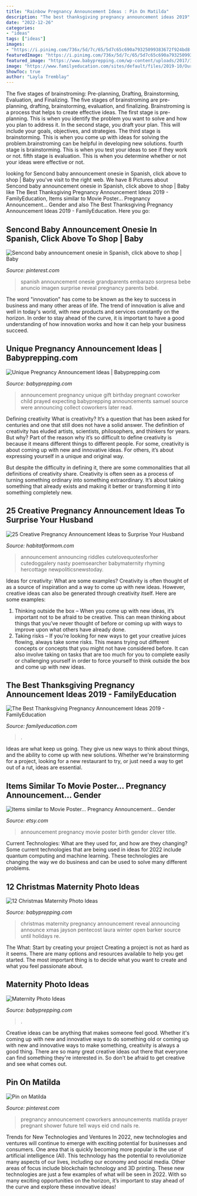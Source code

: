 ```yaml
---
title: "Rainbow Pregnancy Announcement Ideas : Pin On Matilda"
description: "The best thanksgiving pregnancy announcement ideas 2019"
date: "2022-12-26"
categories:
- "ideas"
tags: ["ideas"]
images:
- "https://i.pinimg.com/736x/5d/7c/65/5d7c65c690a79325099383672f924bd8--pregnancy-announcement-to-coworkers-pregnancy-announcements.jpg"
featuredImage: "https://i.pinimg.com/736x/5d/7c/65/5d7c65c690a79325099383672f924bd8--pregnancy-announcement-to-coworkers-pregnancy-announcements.jpg"
featured_image: "https://www.babyprepping.com/wp-content/uploads/2017/11/d32f6866774fd43dedab0c2e8580c859.jpg"
image: "https://www.familyeducation.com/sites/default/files/2019-10/Our-Favorite-Thanksgiving-Pregnancy-Announcement-Ideas-2019_feature_0.jpg"
ShowToc: true
author: "Layla Tremblay"
---
```



The five stages of brainstroming: Pre-planning, Drafting, Brainstorming, Evaluation, and Finalizing.
The five stages of brainstroming are pre-planning, drafting, brainstorming, evaluation, and finalizing. Brainstroming is a process that helps to create effective ideas. The first stage is pre-planning. This is when you identify the problem you want to solve and how you plan to address it. In the second stage, you draft your plan. This will include your goals, objectives, and strategies. The third stage is brainstorming. This is when you come up with ideas for solving the problem.brainstroming can be helpful in developing new solutions. fourth stage is brainstorming. This is when you test your ideas to see if they work or not. fifth stage is evaluation. This is when you determine whether or not your ideas were effective or not.

	

		
looking for Sencond baby announcement onesie in Spanish, click above to shop | Baby you've visit to the right web. We have 8 Pictures about Sencond baby announcement onesie in Spanish, click above to shop | Baby like The Best Thanksgiving Pregnancy Announcement Ideas 2019 - FamilyEducation, Items similar to Movie Poster... Pregnancy Announcement... Gender and also The Best Thanksgiving Pregnancy Announcement Ideas 2019 - FamilyEducation. Here you go:
		
    
## Sencond Baby Announcement Onesie In Spanish, Click Above To Shop | Baby

<img loading=lazy src="https://i.pinimg.com/736x/7c/97/7d/7c977d9cce39d45e1f8cdf713bc47d59.jpg" onerror="this.onerror=null;this.src='https://tse2.mm.bing.net/th?id=OIP.6LCRKM_1ofZhk8K8-0K2zgHaLs&amp;pid=15.1';" alt="Sencond baby announcement onesie in Spanish, click above to shop | Baby">

_Source: pinterest.com_

>spanish announcement onesie grandparents embarazo sorpresa bebe anuncio imagen surprise reveal pregnancy parents bebé. 

	

The word "innovation" has come to be known as the key to success in business and many other areas of life. The trend of innovation is alive and well in today's world, with new products and services constantly on the horizon. In order to stay ahead of the curve, it is important to have a good understanding of how innovation works and how it can help your business succeed.

    
## Unique Pregnancy Announcement Ideas | Babyprepping.com

<img loading=lazy src="http://www.babyprepping.com/wp-content/uploads/2018/01/ad1e4e63908f0f8f596ab02ee3d42a2b.jpg" onerror="this.onerror=null;this.src='https://tse2.mm.bing.net/th?id=OIP.ZRUD350Myxh_PNnHFhHV3wHaIw&amp;pid=15.1';" alt="Unique Pregnancy Announcement Ideas | Babyprepping.com">

_Source: babyprepping.com_

>announcement pregnancy unique gift birthday pregnant coworker child prayed expecting babyprepping announcements samuel source were announcing collect coworkers later read. 

	

Defining creativity
What is creativity? It’s a question that has been asked for centuries and one that still does not have a solid answer. The definition of creativity has eluded artists, scientists, philosophers, and thinkers for years. But why?
Part of the reason why it’s so difficult to define creativity is because it means different things to different people. For some, creativity is about coming up with new and innovative ideas. For others, it’s about expressing yourself in a unique and original way.

But despite the difficulty in defining it, there are some commonalities that all definitions of creativity share. Creativity is often seen as a process of turning something ordinary into something extraordinary. It’s about taking something that already exists and making it better or transforming it into something completely new.

    
## 25 Creative Pregnancy Announcement Ideas To Surprise Your Husband

<img loading=lazy src="https://habitatformom.com/wp-content/uploads/2020/02/872a5d2df096eb0c47d101b119ea6a56-min-681x1024.jpg" onerror="this.onerror=null;this.src='https://tse3.mm.bing.net/th?id=OIP.LnXslb_1BamRj1xhZqERiQHaLI&amp;pid=15.1';" alt="25 Creative Pregnancy Announcement Ideas to Surprise Your Husband">

_Source: habitatformom.com_

>announcement announcing riddles cutelovequotesforher cutedoggalery nasty poemsearcher babymaternity rhyming hercottage newpoliticsnewstoday. 

	

Ideas for creativity: What are some examples?
Creativity is often thought of as a source of inspiration and a way to come up with new ideas. However, creative ideas can also be generated through creativity itself. Here are some examples: 
1. Thinking outside the box – When you come up with new ideas, it’s important not to be afraid to be creative. This can mean thinking about things that you’ve never thought of before or coming up with ways to improve upon what others have already done. 
2. Taking risks – If you’re looking for new ways to get your creative juices flowing, always take some risks. This means trying out different concepts or concepts that you might not have considered before. It can also involve taking on tasks that are too much for you to complete easily or challenging yourself in order to force yourself to think outside the box and come up with new ideas.

    
## The Best Thanksgiving Pregnancy Announcement Ideas 2019 - FamilyEducation

<img loading=lazy src="https://www.familyeducation.com/sites/default/files/2019-10/Our-Favorite-Thanksgiving-Pregnancy-Announcement-Ideas-2019_feature_0.jpg" onerror="this.onerror=null;this.src='https://tse3.mm.bing.net/th?id=OIP.ipKyuhHxcB7yWNaCV3BVXAHaFj&amp;pid=15.1';" alt="The Best Thanksgiving Pregnancy Announcement Ideas 2019 - FamilyEducation">

_Source: familyeducation.com_

>. 

	

Ideas are what keep us going. They give us new ways to think about things, and the ability to come up with new solutions. Whether we're brainstorming for a project, looking for a new restaurant to try, or just need a way to get out of a rut, ideas are essential.

    
## Items Similar To Movie Poster... Pregnancy Announcement... Gender

<img loading=lazy src="https://img0.etsystatic.com/039/0/5900823/il_570xN.564981524_jdp5.jpg" onerror="this.onerror=null;this.src='https://tse1.mm.bing.net/th?id=OIP.nBYU_DGhU0GP60XIn99_wAHaKX&amp;pid=15.1';" alt="Items similar to Movie Poster... Pregnancy Announcement... Gender">

_Source: etsy.com_

>announcement pregnancy movie poster birth gender clever title. 

	

Current Technologies: What are they used for, and how are they changing?
Some current technologies that are being used in ideas for 2022 include quantum computing and machine learning. These technologies are changing the way we do business and can be used to solve many different problems.

    
## 12 Christmas Maternity Photo Ideas

<img loading=lazy src="http://www.babyprepping.com/wp-content/uploads/2017/12/2fe7eec7df30b03afb2ca60d3ea0e79c.jpg" onerror="this.onerror=null;this.src='https://tse4.mm.bing.net/th?id=OIP.HKYh2I5PoHQjXMhhhqFvFwHaJ4&amp;pid=15.1';" alt="12 Christmas Maternity Photo Ideas">

_Source: babyprepping.com_

>christmas maternity pregnancy announcement reveal announcing announce xmas jayson pentecost laura winter open barker source until holidays re. 

	

The What: Start by creating your project
Creating a project is not as hard as it seems. There are many options and resources available to help you get started. The most important thing is to decide what you want to create and what you feel passionate about.

    
## Maternity Photo Ideas

<img loading=lazy src="https://www.babyprepping.com/wp-content/uploads/2017/11/d32f6866774fd43dedab0c2e8580c859.jpg" onerror="this.onerror=null;this.src='https://tse1.mm.bing.net/th?id=OIP.FNohoM3gOHYOKr8UsRw1pAHaLH&amp;pid=15.1';" alt="Maternity Photo Ideas">

_Source: babyprepping.com_

>. 

	

Creative ideas can be anything that makes someone feel good. Whether it's coming up with new and innovative ways to do something old or coming up with new and innovative ways to make something, creativity is always a good thing. There are so many great creative ideas out there that everyone can find something they're interested in. So don't be afraid to get creative and see what comes out.

    
## Pin On Matilda

<img loading=lazy src="https://i.pinimg.com/736x/5d/7c/65/5d7c65c690a79325099383672f924bd8--pregnancy-announcement-to-coworkers-pregnancy-announcements.jpg" onerror="this.onerror=null;this.src='https://tse1.mm.bing.net/th?id=OIP.tiCs0qpGbaGp8LuL5D9zcgHaEL&amp;pid=15.1';" alt="Pin on Matilda">

_Source: pinterest.com_

>pregnancy announcement coworkers announcements matilda prayer pregnant shower future tell ways eid cnd nails re. 

	

Trends for New Technologies and Ventures
In 2022, new technologies and ventures will continue to emerge with exciting potential for businesses and consumers. One area that is quickly becoming more popular is the use of artificial intelligence (AI). This technology has the potential to revolutionize many aspects of our lives, including our economy and social media. Other areas of focus include blockchain technology and 3D printing. These new technologies are just a few examples of what will be seen in 2022. With so many exciting opportunities on the horizon, it’s important to stay ahead of the curve and explore these innovative ideas!

